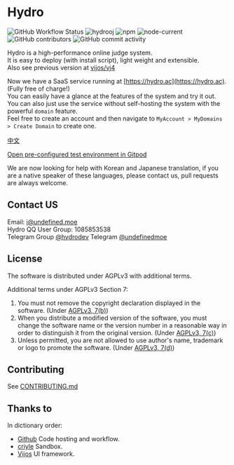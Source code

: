 # Hydro

![GitHub Workflow Status](https://img.shields.io/github/workflow/status/hydro-dev/hydro/CI)
![hydrooj](https://img.shields.io/npm/dm/hydrooj)
![npm](https://img.shields.io/npm/v/hydrooj?label=hydrooj)
![node-current](https://img.shields.io/node/v/hydrooj)
![GitHub contributors](https://img.shields.io/github/contributors/hydro-dev/Hydro)
![GitHub commit activity](https://img.shields.io/github/commit-activity/y/hydro-dev/Hydro)

Hydro is a high-performance online judge system.  
It is easy to deploy (with install script), light weight and extensible.  
Also see previous version at [vijos/vj4](https://github.com/vijos/vj4)

Now we have a SaaS service running at [https://hydro.ac](https://hydro.ac). (Fully free of charge!)  
You can easily have a glance at the features of the system and try it out.  
You can also just use the service without self-hosting the system with the powerful `domain` feature.  
Feel free to create an account and then navigate to `MyAccount > MyDomains > Create Domain` to create one.

[中文](https://hydro.js.org/)

[Open pre-configured test environment in Gitpod](https://gitpod.io/#https://github.com/hydro-dev/Hydro)

We are now looking for help with Korean and Japanese translation, if you are a native speaker of these languages, please contact us, pull requests are always welcome.

## Contact US

Email: i@undefined.moe  
Hydro QQ User Group: 1085853538  
Telegram Group [@hydrodev](https://t.me/hydrodev)
Telegram [@undefinedmoe](https://t.me/undefinedmoe)

## License

The software is distributed under AGPLv3 with additional terms.

Additional terms under AGPLv3 Section 7:

1. You must not remove the copyright declaration displayed in the software. (Under [AGPLv3, 7(b)](LICENSE#L356))
2. When you distribute a modified version of the software, you must change the software name or the version number in a reasonable way in order to distinguish it from the original version. (Under [AGPLv3, 7(c)](LICENSE#360))
3. Unless permitted, you are not allowed to use author's name, trademark or logo to promote the software. (Under [AGPLv3, 7(d)](LICENSE#L364))

## Contributing

See [CONTRIBUTING.md](CONTRIBUTING.md)

## Thanks to

In dictionary order:

-   [Github](https://github.com/) Code hosting and workflow.
-   [criyle](https://github.com/criyle) Sandbox.
-   [Vijos](https://github.com/vijos/vj4) UI framework.
